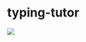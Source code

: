# typing-tutor

<img src="https://github.com/prodan7799/typing-tutor/blob/master/screenshots/typing-tutor_1.PNG"/>

